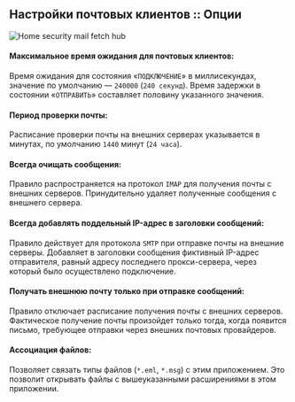 ## Настройки почтовых клиентов :: Опции

![Home security mail fetch hub](https://claudiacoord.github.io/SecurityHomeMailHub/assets/images/hsmh4-Settings-mail-clients.png)

#### Максимальное время ожидания для почтовых клиентов:

Время ожидания для состояния «`ПОДКЛЮЧЕНИЕ`» в миллисекундах, значение по умолчанию — `240000` (`240 секунд`).
Время задержки в состоянии «`ОТПРАВИТЬ`» составляет половину указанного значения.

#### Период проверки почты:

Расписание проверки почты на внешних серверах указывается в минутах, по умолчанию `1440` минут (`24 часа`).

#### Всегда очищать сообщения:

Правило распространяется на протокол `IMAP` для получения почты с внешних серверов.
Принудительно удаляет полученные сообщения с внешнего сервера.

#### Всегда добавлять поддельный IP-адрес в заголовки сообщений:

Правило действует для протокола `SMTP` при отправке почты на внешние серверы.
Добавляет в заголовки сообщения фиктивный IP-адрес отправителя, равный адресу последнего прокси-сервера, через который было осуществлено подключение.

#### Получать внешнюю почту только при отправке сообщений:

Правило отключает расписание получения почты с внешних серверов.
Фактическое получение почты произойдет только тогда, когда появится письмо, требующее отправки через внешних почтовых провайдеров.

#### Ассоциация файлов:

Позволяет связать типы файлов (`*.eml`, `*.msg`) с этим приложением.
Это позволит открывать файлы с вышеуказанными расширениями в этом приложении.
